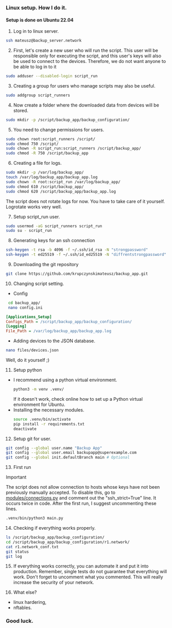 
### Linux setup. How I do it.
#### Setup is done on Ubuntu 22.04

1. Log in to linux server.
```bash
ssh mateusz@backup_server.network
```

2. First, let's create a new user who will run the script. This user will be responsible only for executing the script, and this user's keys will also be used to connect to the devices. Therefore, we do not want anyone to be able to log in to it
```bash
sudo adduser --disabled-login script_run
```

3. Creating a group for users who manage scripts may also be useful.
```bash
sudo addgroup script_runners
```

4. Now create a folder where the downloaded data from devices will be stored.
```bash
sudo mkdir -p /script/backup_app/backup_configuration/
```

5. You need to change permissions for users.
```bash
sudo chown root:script_runners /script/
sudo chmod 750 /script/
sudo chown -R script_run:script_runners /script/backup_app/
sudo chmod -R 750 /script/backup_app
```

6. Creating a file for logs.
```bash
sudo mkdir -p /var/log/backup_app/
touch /var/log/backup_app/backup_app.log
sudo chown -R root:script_run /var/log/backup_app/
sudo chmod 610 /script/backup_app/
sudo chmod 620 /script/backup_app/backup_app.log
```
The script does not rotate logs for now. You have to take care of it yourself. Logrotate works very well.

7. Setup script_run user.
```bash
sudo usermod -aG script_runners script_run
sudo su - script_run
```

8. Generating keys for an ssh connection
```bash
ssh-keygen -t rsa -b 4096 -f ~/.ssh/id_rsa -N "strongpassword"
ssh-keygen -t ed25519 -f ~/.ssh/id_ed25519 -N "diffrentstrongpassword"
``` 

9. Downloading the git repository
```bash
git clone https://github.com/krupczynskimateusz/backup_app.git
````

10. Changing script setting.
- Config
 ```bash
  cd backup_app/
  nano config.ini
  ```
  ```ini
  [Applications_Setup]
  Configs_Path = /script/backup_app/backup_configuration/
  [Logging]
  File_Path = /var/log/backup_app/backup_app.log
  ```

- Adding devices to the JSON database.
```bash
nano files/devices.json
```
  
Well, do it yourself ;)

11. Setup python
- I recommend using a python virtual environment.
  ```bash
  python3 -m venv .venv/
  ```
  If it doesn't work, check online how to set up a Python virtual environment for Ubuntu.
- Installing the necessary modules.
  ```bash
  source .venv/bin/activate
  pip install -r requirements.txt
  deactivate
  ```

12. Setup git for user.
```bash
git config --global user.name "Backup App"  
git config --global user.email backupapp@superexample.com 
git config --global init.defaultBranch main # Optional
```

13. First run
> [!IMPORTANT]
> The script does not allow connection to hosts whose keys have not been previously manually accepted.
> To disable this, go to [modules/connections.py](./modules/connections.py) and comment out the "ssh_strict=True" line. It occurs twice in code.
> After the first run, I suggest uncommenting these lines.

  ```bash
  .venv/bin/python3 main.py
  ```

14. Checking if everything works properly.
```bash
ls /script/backup_app/backup_configuration/
cd /script/backup_app/backup_configuration/r1.network/
cat r1.network_conf.txt
git status
git log
```

15. If everything works correctly, you can automate it and put it into production. Remember, single tests do not guarantee that everything will work. Don't forget to uncomment what you commented. This will really increase the security of your network. 

16. What else?
- linux hardering,
- nftables.

### Good luck.



